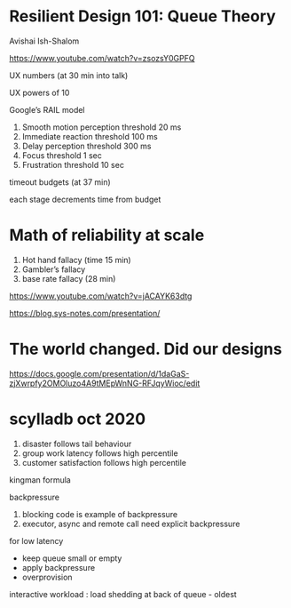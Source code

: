 
# Resilient Design 101: Queue Theory

Avishai Ish-Shalom 

https://www.youtube.com/watch?v=zsozsY0GPFQ

UX numbers (at 30 min into talk)

UX powers of 10

Google’s RAIL model

1. Smooth motion perception threshold 20 ms
1. Immediate reaction threshold 100 ms
1. Delay perception threshold 300 ms
1. Focus threshold 1 sec
1. Frustration threshold 10 sec

timeout budgets (at 37 min)

each stage decrements time from budget

# Math of reliability at scale

1. Hot hand fallacy (time 15 min)
1. Gambler’s fallacy
1. base rate fallacy (28 min)

https://www.youtube.com/watch?v=jACAYK63dtg

https://blog.sys-notes.com/presentation/

# The world changed.  Did our designs

https://docs.google.com/presentation/d/1daGaS-zjXwrpfy2OMOluzo4A9tMEpWnNG-RFJqyWioc/edit

# scylladb oct 2020

1. disaster follows tail behaviour  
1. group work latency follows high percentile  
1. customer satisfaction follows high percentile  

kingman formula

backpressure
1. blocking code is example of backpressure
2. executor, async and remote call need explicit backpressure

for low latency
* keep queue small or empty
* apply backpressure
* overprovision

interactive workload : load shedding at back of queue - oldest


